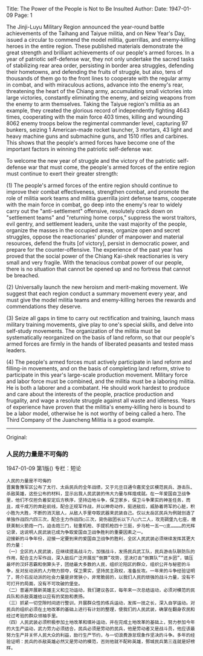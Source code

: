 Title: The Power of the People is Not to Be Insulted
Author:
Date: 1947-01-09
Page: 1

The Jinji-Luyu Military Region announced the year-round battle achievements of the Taihang and Taiyue militia, and on New Year's Day, issued a circular to commend the model militia, guerrillas, and enemy-killing heroes in the entire region. These published materials demonstrate the great strength and brilliant achievements of our people's armed forces. In a year of patriotic self-defense war, they not only undertake the sacred tasks of stabilizing rear area order, persisting in border area struggles, defending their hometowns, and defending the fruits of struggle, but also, tens of thousands of them go to the front lines to cooperate with the regular army in combat, and with miraculous actions, advance into the enemy's rear, threatening the heart of the Chiang army, accumulating small victories into large victories, constantly eliminating the enemy, and seizing weapons from the enemy to arm themselves. Taking the Taiyue region's militia as an example, they created the glorious record of independently fighting 4643 times, cooperating with the main force 403 times, killing and wounding 8062 enemy troops below the regimental commander level, capturing 97 bunkers, seizing 1 American-made rocket launcher, 3 mortars, 43 light and heavy machine guns and submachine guns, and 1510 rifles and carbines. This shows that the people's armed forces have become one of the important factors in winning the patriotic self-defense war.

To welcome the new year of struggle and the victory of the patriotic self-defense war that must come, the people's armed forces of the entire region must continue to exert their greater strength:

(1) The people's armed forces of the entire region should continue to improve their combat effectiveness, strengthen combat, and promote the role of militia work teams and militia guerrilla joint defense teams, cooperate with the main force in combat, go deep into the enemy's rear to widely carry out the "anti-settlement" offensive, resolutely crack down on "settlement teams" and "returning home corps," suppress the worst traitors, evil gentry, and settlement leaders, unite the vast majority of the people, organize the masses in the occupied areas, organize open and secret struggles, oppose the reactionaries' plunder of manpower and material resources, defend the fruits [of victory], persist in democratic power, and prepare for the counter-offensive. The experience of the past year has proved that the social power of the Chiang Kai-shek reactionaries is very small and very fragile. With the tenacious combat power of our people, there is no situation that cannot be opened up and no fortress that cannot be breached.

(2) Universally launch the new heroism and merit-making movement. We suggest that each region conduct a summary movement every year, and must give the model militia teams and enemy-killing heroes the rewards and commendations they deserve.

(3) Seize all gaps in time to carry out rectification and training, launch mass military training movements, give play to one's special skills, and delve into self-study movements. The organization of the militia must be systematically reorganized on the basis of land reform, so that our people's armed forces are firmly in the hands of liberated peasants and tested mass leaders.

(4) The people's armed forces must actively participate in land reform and filling-in movements, and on the basis of completing land reform, strive to participate in this year's large-scale production movement. Military force and labor force must be combined, and the militia must be a laboring militia. He is both a laborer and a combatant. He should work hardest to produce and care about the interests of the people, practice production and frugality, and wage a resolute struggle against all waste and idleness. Years of experience have proven that the militia's enemy-killing hero is bound to be a labor model, otherwise he is not worthy of being called a hero. The Third Company of the Juancheng Militia is a good example.



<hr /> 

Original: 


### 人民的力量是不可侮的

1947-01-09
第1版()
专栏：短论

    人民的力量是不可侮的
    晋冀鲁豫军区公布了太行、太岳民兵的全年战绩，又于元旦日通令嘉奖全区模范民兵、游击队、杀敌英雄，这些公布的材料，显示出我人民武装的伟大力量与辉煌成就。在一年爱国自卫战争里，他们不仅担负着安定后方秩序，坚持边地斗争，保卫家乡，保卫斗争果实的神圣任务，而且，成千成万的奔赴前线，配合正规军作战，并以神奇动作，挺进敌后，威胁着蒋军的心脏，积小胜为大胜，不断的消灭敌人，从敌人手里夺取武器来武装自己。仅以太岳区民兵为例就创造了单独作战四六四三次，配合主力作战四○三次，毙伤敌团长以下八○六二人，攻克碉堡九七座，缴获美制火箭炮一门，迫击炮三门，轻重机枪、手提机枪四十三挺，步马枪一五一○支…………的光辉记录，这说明人民武装已成为争取爱国自卫战争胜利的重要因素之一。
    迎接新的斗争年份，迎接一定要到来的爱国自卫战争的胜利，全区人民武装必须继续发挥其更大的力量：
    （一）全区的人民武装，应继续提高战斗力，加强战斗，发扬民兵武工队，民兵游击队联防队的作用，配合主力军作战，深入敌后广泛开展反“倒算”攻势，坚决打击“倒算队”“还乡团”，镇压最坏的汉奸恶霸和倒算头子，团结最大多数的人民，组织沦陷区的群众，组织公开与秘密的斗争，反对反动派的人力物力掠夺，保卫果实，坚持民主政权，准备反攻。一年来的斗争经验证明了，蒋介石反动派的社会力量是非常狭小，非常脆弱的，以我们人民的顽强的战斗力量，没有不可打开的局面，没有不可攻破的堡垒。
    （二）普遍开展新英雄主义和立功运动，我们建议各区，每年来一次总结运动，必须对模范的民兵队和杀敌英雄给以应有的奖励和表扬。
    （三）抓紧一切空隙时间进行整训，开展群众性的练兵运动，发挥一技之长，深入自学运动。对民兵的组织必须在土地改革的基础上进行有计划的整理，使我们的人民武装，确掌在翻身农民和经过考验的群众领袖手里。
    （四）人民武装必须积极参加土地改革和填补运动，并在完成土地改革的基础上，努力参加今年的大生产运动，武力劳力必须结合，民兵必须是劳动的民兵，他是劳动者又是战斗员，他应该最努力生产并关怀人民大众的利益，励行生产节约，与一切浪费游怠现象作坚决的斗争。多年的经验证明：民兵的杀敌英雄必然又是劳动的模范，否则他就不配称英雄，鄄城民兵第三连就是好榜样。
